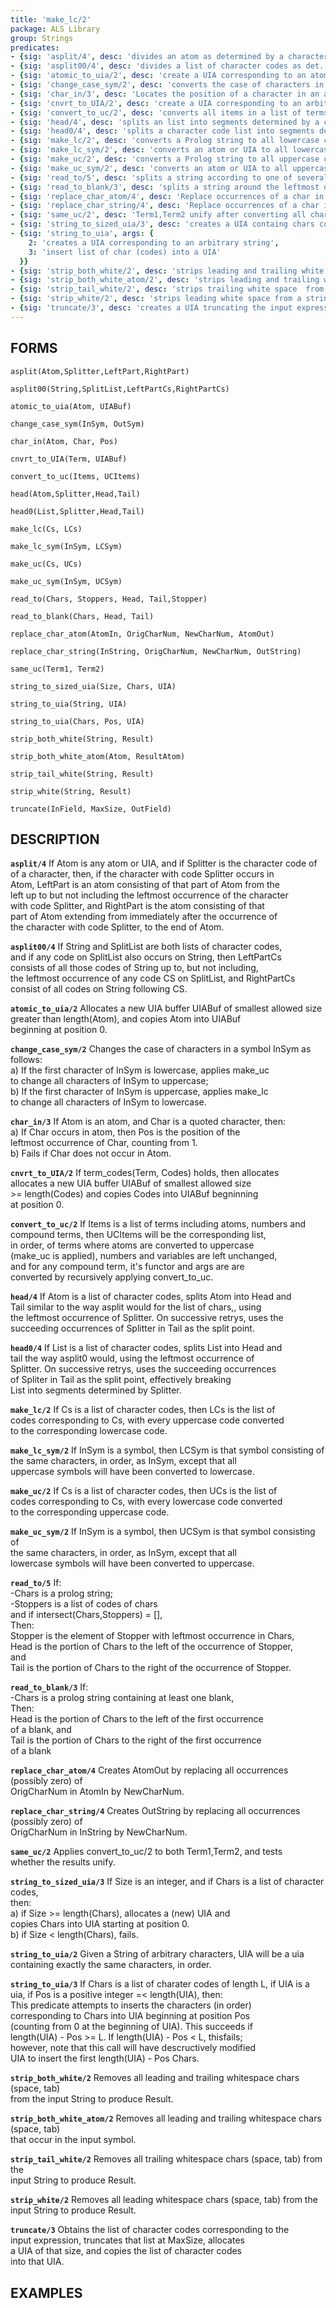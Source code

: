 ```yaml
---
title: 'make_lc/2'
package: ALS Library
group: Strings
predicates:
- {sig: 'asplit/4', desc: 'divides an atom as determined by a character'}
- {sig: 'asplit00/4', desc: 'divides a list of character codes as det. by a list of char codes'}
- {sig: 'atomic_to_uia/2', desc: 'create a UIA corresponding to an atomic item'}
- {sig: 'change_case_sym/2', desc: 'converts the case of characters in a symbol, based on the first'}
- {sig: 'char_in/3', desc: 'Locates the position of a character in an atom.'}
- {sig: 'cnvrt_to_UIA/2', desc: 'create a UIA corresponding to an arbitrary term'}
- {sig: 'convert_to_uc/2', desc: 'converts all items in a list of terms to uppercase'}
- {sig: 'head/4', desc: 'splits an list into segments determined by a character code'}
- {sig: 'head0/4', desc: 'splits a character code list into segments determined by a code'}
- {sig: 'make_lc/2', desc: 'converts a Prolog string to all lowercase character (codes)'}
- {sig: 'make_lc_sym/2', desc: 'converts an atom or UIA to all lowercase characters'}
- {sig: 'make_uc/2', desc: 'converts a Prolog string to all uppercase character (codes)'}
- {sig: 'make_uc_sym/2', desc: 'converts an atom or UIA to all uppercase characters'}
- {sig: 'read_to/5', desc: 'splits a string according to one of several possible chars'}
- {sig: 'read_to_blank/3', desc: 'splits a string around the leftmost occurrence of blank'}
- {sig: 'replace_char_atom/4', desc: 'Replace occurrences of a char in an atom by another char'}
- {sig: 'replace_char_string/4', desc: 'Replace occurrences of a char in a string by another char'}
- {sig: 'same_uc/2', desc: 'Term1,Term2 unify after converting all characters to upper case'}
- {sig: 'string_to_sized_uia/3', desc: 'creates a UIA containg chars corresponding to a string'}
- {sig: 'string_to_uia', args: {
    2: 'creates a UIA corresponding to an arbitrary string',
    3: 'insert list of char (codes) into a UIA'
  }}
- {sig: 'strip_both_white/2', desc: 'strips leading and trailing white space chars from a string'}
- {sig: 'strip_both_white_atom/2', desc: 'strips leading and trailing white space chars from a prolog atom'}
- {sig: 'strip_tail_white/2', desc: 'strips trailing white space  from a string'}
- {sig: 'strip_white/2', desc: 'strips leading white space from a string'}
- {sig: 'truncate/3', desc: 'creates a UIA truncating the input expression'}
---
```

## FORMS

`asplit(Atom,Splitter,LeftPart,RightPart)`

`asplit00(String,SplitList,LeftPartCs,RightPartCs)`

`atomic_to_uia(Atom, UIABuf)`

`change_case_sym(InSym, OutSym)`

`char_in(Atom, Char, Pos)`

`cnvrt_to_UIA(Term, UIABuf)`

`convert_to_uc(Items, UCItems)`

`head(Atom,Splitter,Head,Tail)`

`head0(List,Splitter,Head,Tail)`

`make_lc(Cs, LCs)`

`make_lc_sym(InSym, LCSym)`

`make_uc(Cs, UCs)`

`make_uc_sym(InSym, UCSym)`

`read_to(Chars, Stoppers, Head, Tail,Stopper)`

`read_to_blank(Chars, Head, Tail)`

`replace_char_atom(AtomIn, OrigCharNum, NewCharNum, AtomOut)`

`replace_char_string(InString, OrigCharNum, NewCharNum, OutString)`

`same_uc(Term1, Term2)`

`string_to_sized_uia(Size, Chars, UIA)`

`string_to_uia(String, UIA)`

`string_to_uia(Chars, Pos, UIA)`

`strip_both_white(String, Result)`

`strip_both_white_atom(Atom, ResultAtom)`

`strip_tail_white(String, Result)`

`strip_white(String, Result)`

`truncate(InField, MaxSize, OutField)`

## DESCRIPTION

**`asplit/4`** If Atom is any atom or UIA, and if Splitter is the character code of  
    of a character, then, if the character with code Splitter occurs in  
    Atom, LeftPart is an atom consisting of that part of Atom from the  
    left up to but not including the leftmost occurrence of the character  
    with code Splitter, and RightPart is the atom consisting of that  
    part of Atom extending from immediately after the occurrence of  
    the character with code Splitter, to the end of Atom.  

**`asplit00/4`** If String and SplitList are both lists of character codes,  
    and if any code on SplitList also occurs on String, then LeftPartCs  
    consists of all those codes of String up to, but not including,  
    the leftmost occurrence of any code CS on SplitList, and RightPartCs  
    consist of all codes on String following CS.  

**`atomic_to_uia/2`** Allocates a new UIA buffer UIABuf of smallest allowed size  
    greater than length(Atom), and copies Atom into UIABuf  
    beginning at position 0.  

**`change_case_sym/2`** Changes the case of characters in a symbol InSym as follows:  
    a) If the first character of InSym is lowercase, applies make_uc  
    to change all characters of InSym to uppercase;  
    b) If the first character of InSym is uppercase, applies make_lc  
    to change all characters of InSym to lowercase.  

**`char_in/3`** If Atom is an atom, and Char is a quoted character, then:  
    a) If Char occurs in atom, then Pos is the position of the  
    leftmost occurrence of Char, counting from 1.  
    b) Fails if Char does not occur in Atom.  

**`cnvrt_to_UIA/2`** If term_codes(Term, Codes) holds, then allocates  
    allocates a new UIA buffer UIABuf of smallest allowed size  
    >= length(Codes) and copies Codes into UIABuf begninning  
    at position 0.  

**`convert_to_uc/2`** If Items is a list of terms including atoms, numbers and  
    compound terms, then UCItems will be the corresponding list,  
    in order, of terms where atoms are converted to uppercase  
    (make_uc is applied), numbers and variables are left unchanged,  
    and for any compound term, it's functor and args are are  
    converted by recursively applying convert_to_uc.  

**`head/4`** If Atom is a list of character codes, splits Atom into Head and  
    Tail similar to the way asplit would for the list of chars,, using  
    the leftmost occurrence of Splitter. On successive retrys, uses the  
    succeeding occurrences of Splitter in Tail as the split point.  

**`head0/4`** If List is a list of character codes, splits List into Head and  
    tail the way asplit0 would, using the leftmost occurrence of  
    Splitter. On successive retrys, uses the succeeding occurrences  
    of Spliter in Tail as the split point, effectively breaking  
    List into segments determined by Splitter.  

**`make_lc/2`** If Cs is a list of character codes, then LCs is the list of  
    codes corresponding to Cs, with every uppercase code converted  
    to the corresponding lowercase code.  

**`make_lc_sym/2`** If InSym is a symbol, then LCSym is that symbol consisting of  
    the same characters, in order, as InSym, except that all  
    uppercase symbols will have been converted to lowercase.  

**`make_uc/2`** If Cs is a list of character codes, then UCs is the list of  
    codes corresponding to Cs, with every lowercase code converted  
    to the corresponding uppercase code.  

**`make_uc_sym/2`** If InSym is a symbol, then UCSym is that symbol consisting of  
    the same characters, in order, as InSym, except that all  
    lowercase symbols will have been converted to uppercase.  

**`read_to/5`** If:  
    -Chars is a prolog string;  
    -Stoppers is a list of codes of chars  
    and if intersect(Chars,Stoppers) \= [],  
    Then:  
    Stopper is the element of Stopper with leftmost occurrence in Chars,  
    Head is the portion of Chars to the left of the occurrence of Stopper,  
    and  
    Tail is the portion of Chars to the right of the occurrence of Stopper.  

**`read_to_blank/3`** If:  
    -Chars is a prolog string containing at least one blank,  
    Then:  
    Head is the portion of Chars to the left of the first occurrence  
    of a blank, and  
    Tail is the portion of Chars to the right of the first occurrence  
    of a blank  

**`replace_char_atom/4`** Creates AtomOut by replacing all occurrences (possibly zero) of  
    OrigCharNum in AtomIn by NewCharNum.  

**`replace_char_string/4`** Creates OutString by replacing all occurrences (possibly zero) of  
    OrigCharNum in InString by NewCharNum.  

**`same_uc/2`** Applies convert_to_uc/2 to both Term1,Term2, and tests  
    whether the results unify.  

**`string_to_sized_uia/3`** If Size is an integer, and if Chars is a list of character codes,  
    then:  
    a) if Size >= length(Chars), allocates a (new) UIA and  
    copies Chars into UIA starting at position 0.  
    b) if Size < length(Chars), fails.  

**`string_to_uia/2`** Given a String of arbitrary characters, UIA will be a uia  
    containing exactly the same characters, in order.  

**`string_to_uia/3`** If Chars is a list of charater codes of length L, if UIA is a  
    uia, if Pos is a positive integer =< length(UIA), then:  
    This predicate attempts to inserts the characters (in order)  
    corresponding to Chars into UIA beginning at position Pos  
    (counting from 0 at the beginning of UIA).  This succeeds if  
    length(UIA) - Pos >= L.  If length(UIA) - Pos < L, thisfails;  
    however, note that this call will have descructively modified  
    UIA to insert the first length(UIA) - Pos Chars.  

**`strip_both_white/2`** Removes all leading and trailing whitespace chars (space, tab)  
    from the input String to produce Result.  

**`strip_both_white_atom/2`** Removes all leading and trailing whitespace chars (space, tab)  
    that occur in the input symbol.  

**`strip_tail_white/2`** Removes all trailing whitespace chars (space, tab) from the  
    input String to produce Result.  

**`strip_white/2`** Removes all leading whitespace chars (space, tab) from the  
    input String to produce Result.  

**`truncate/3`** Obtains the list of character codes corresponding to the  
    input expression, truncates that list at MaxSize, allocates  
    a UIA of that size, and copies the list of character codes  
    into that UIA.  

## EXAMPLES

